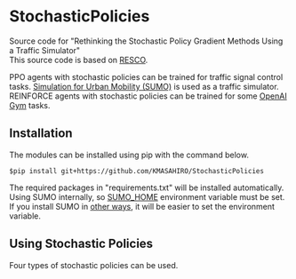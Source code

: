 # StochasticPolicies  
Source code for "Rethinking the Stochastic Policy Gradient Methods Using a Traffic Simulator"  
This source code is based on [RESCO](https://github.com/Pi-Star-Lab/RESCO).  
  
PPO agents with stochastic policies can be trained for traffic signal control tasks. [Simulation for Urban Mobility (SUMO)](https://eclipse.dev/sumo/) is used as a traffic simulator.  
REINFORCE agents with stochastic policies can be trained for some [OpenAI Gym](https://www.gymlibrary.dev/) tasks.

## Installation  
The modules can be installed using pip with the command below.  
```
$pip install git+https://github.com/KMASAHIRO/StochasticPolicies
```
The required packages in "requirements.txt" will be installed automatically.  
Using SUMO internally, so [SUMO_HOME](https://sumo.dlr.de/docs/Basics/Basic_Computer_Skills.html#sumo_home) environment variable must be set.  
If you install SUMO in [other ways](https://sumo.dlr.de/docs/Downloads.php), it will be easier to set the environment variable.

## Using Stochastic Policies
Four types of stochastic policies can be used.  
